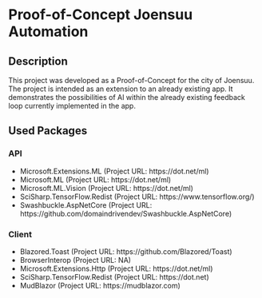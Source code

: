 # Proof-of-Concept Joensuu Automation
## Description
This project was developed as a Proof-of-Concept for the city of Joensuu. The project is intended as an extension to an already existing app. It demonstrates the possibilities of AI within the already existing feedback loop currently implemented in the app.

## Used Packages
### API
<ul>
  <li>
    Microsoft.Extensions.ML (Project URL: https://dot.net/ml)
  </li>
  <li>
    Microsoft.ML (Project URL: https://dot.net/ml)
  </li>
  <li>
    Microsoft.ML.Vision (Project URL: https://dot.net/ml)
  </li>
  <li>
    SciSharp.TensorFlow.Redist (Project URL: https://www.tensorflow.org/)
  </li>
  <li>
    Swashbuckle.AspNetCore (Project URL: https://github.com/domaindrivendev/Swashbuckle.AspNetCore)
  </li>
</ul>

### Client
<ul>
  <li>
    Blazored.Toast (Project URL: https://github.com/Blazored/Toast)
  </li>
  <li>
    BrowserInterop (Project URL: NA)
  </li>
  <li>
    Microsoft.Extensions.Http (Project URL: https://dot.net/ml)
  </li>
  <li>
    SciSharp.TensorFlow.Redist (Project URL: https://dot.net)
  </li>
  <li>
    MudBlazor (Project URL: https://mudblazor.com)
  </li>
</ul>
